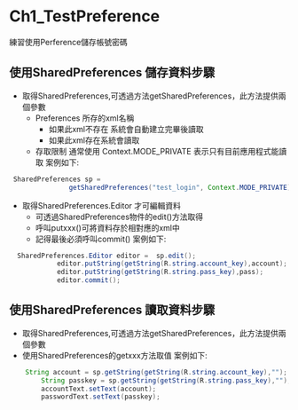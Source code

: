 # Ch1_TestPreference
練習使用Perference儲存帳號密碼
## 使用SharedPreferences 儲存資料步驟
+ 取得SharedPreferences,可透過方法getSharedPreferences，此方法提供兩個參數
   + Preferences 所存的xml名稱
     + 如果此xml不存在 系統會自動建立完畢後讀取
     + 如果此xml存在系統會讀取
   + 存取限制 通常使用 Context.MODE_PRIVATE 表示只有目前應用程式能讀取
 案例如下:
 ```java
  SharedPreferences sp =
                getSharedPreferences("test_login", Context.MODE_PRIVATE); 
 ```
+ 取得SharedPreferences.Editor 才可編輯資料
  + 可透過SharedPreferences物件的edit()方法取得
  + 呼叫putxxx()可將資料存於相對應的xml中
  + 記得最後必須呼叫commit()
案例如下:
```java
  SharedPreferences.Editor editor =  sp.edit();
            editor.putString(getString(R.string.account_key),account);
            editor.putString(getString(R.string.pass_key),pass);
            editor.commit();
```
## 使用SharedPreferences 讀取資料步驟
+ 取得SharedPreferences,可透過方法getSharedPreferences，此方法提供兩個參數
+ 使用SharedPreferences的getxxx方法取值
案例如下:
```java
    String account = sp.getString(getString(R.string.account_key),"");
        String passkey = sp.getString(getString(R.string.pass_key),"");
        accountText.setText(account);
        passwordText.setText(passkey);
```
